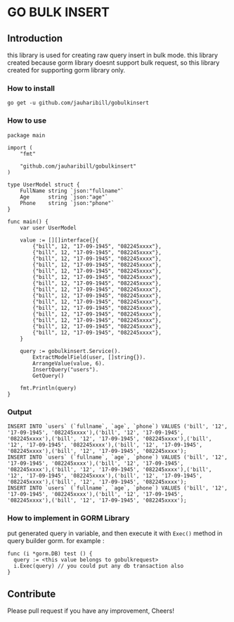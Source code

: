# GO BULK INSERT

## Introduction

this library is used for creating raw query insert in bulk mode. this library created because gorm library doesnt support bulk request, so this library created for supporting gorm library only.


### How to install

```
go get -u github.com/jauharibill/gobulkinsert
```

### How to use

```
package main

import (
	"fmt"

	"github.com/jauharibill/gobulkinsert"
)

type UserModel struct {
	FullName string `json:"fullname"`
	Age      string `json:"age"`
	Phone    string `json:"phone"`
}

func main() {
	var user UserModel

	value := [][]interface{}{
		{"bill", 12, "17-09-1945", "082245xxxx"},
		{"bill", 12, "17-09-1945", "082245xxxx"},
		{"bill", 12, "17-09-1945", "082245xxxx"},
		{"bill", 12, "17-09-1945", "082245xxxx"},
		{"bill", 12, "17-09-1945", "082245xxxx"},
		{"bill", 12, "17-09-1945", "082245xxxx"},
		{"bill", 12, "17-09-1945", "082245xxxx"},
		{"bill", 12, "17-09-1945", "082245xxxx"},
		{"bill", 12, "17-09-1945", "082245xxxx"},
		{"bill", 12, "17-09-1945", "082245xxxx"},
		{"bill", 12, "17-09-1945", "082245xxxx"},
		{"bill", 12, "17-09-1945", "082245xxxx"},
		{"bill", 12, "17-09-1945", "082245xxxx"},
		{"bill", 12, "17-09-1945", "082245xxxx"},
		{"bill", 12, "17-09-1945", "082245xxxx"},
	}
  
	query := gobulkinsert.Service().
		ExtractModelField(user, []string{}).
		ArrangeValue(value, 6).
		InsertQuery("users").
		GetQuery()

	fmt.Println(query)
}

```

### Output

```
INSERT INTO `users` (`fullname`, `age`, `phone`) VALUES ('bill', '12', '17-09-1945', '082245xxxx'),('bill', '12', '17-09-1945', '082245xxxx'),('bill', '12', '17-09-1945', '082245xxxx'),('bill', '12', '17-09-1945', '082245xxxx'),('bill', '12', '17-09-1945', '082245xxxx'),('bill', '12', '17-09-1945', '082245xxxx');
INSERT INTO `users` (`fullname`, `age`, `phone`) VALUES ('bill', '12', '17-09-1945', '082245xxxx'),('bill', '12', '17-09-1945', '082245xxxx'),('bill', '12', '17-09-1945', '082245xxxx'),('bill', '12', '17-09-1945', '082245xxxx'),('bill', '12', '17-09-1945', '082245xxxx'),('bill', '12', '17-09-1945', '082245xxxx');
INSERT INTO `users` (`fullname`, `age`, `phone`) VALUES ('bill', '12', '17-09-1945', '082245xxxx'),('bill', '12', '17-09-1945', '082245xxxx'),('bill', '12', '17-09-1945', '082245xxxx');
```

### How to implement in GORM Library

put generated query in variable, and then execute it with `Exec()` method in query builder gorm. for example :

```
func (i *gorm.DB) test () {
  query := <this value belongs to gobulkrequest>
  i.Exec(query) // you could put any db transaction also
}
```

## Contribute

Please pull request if you have any improvement, Cheers!
